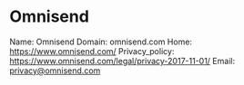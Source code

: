 
# Omnisend 

Name: Omnisend 
Domain: omnisend.com
Home: https://www.omnisend.com/
Privacy_policy: https://www.omnisend.com/legal/privacy-2017-11-01/
Email: privacy@omnisend.com
